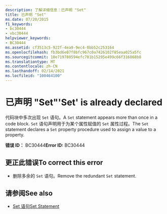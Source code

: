 ```yaml
---
description: 了解详细信息：已声明 "Set"
title: 已声明 "Set"
ms.date: 07/20/2015
f1_keywords:
- bc30444
- vbc30444
helpviewer_keywords:
- BC30444
ms.assetid: cf3513c5-922f-4ea9-9ec4-0bb52c253164
ms.openlocfilehash: fb3bd6e07f8bfc967c0a7426102f85eaa025a5fc
ms.sourcegitcommit: 10e719780594efc781b15295e499c66f316068b8
ms.translationtype: MT
ms.contentlocale: zh-CN
ms.lasthandoff: 02/14/2021
ms.locfileid: "100464100"
---
```

# <a name="set-is-already-declared"></a><span data-ttu-id="2c42a-103">已声明 "Set"</span><span class="sxs-lookup"><span data-stu-id="2c42a-103">'Set' is already declared</span></span>

<span data-ttu-id="2c42a-104">代码块中多次出现 `Set` 语句。</span><span class="sxs-lookup"><span data-stu-id="2c42a-104">A `Set` statement appears more than once in a code block.</span></span> <span data-ttu-id="2c42a-105">`Set` 语句声明用于为某个属性赋值的 `Set` 属性过程。</span><span class="sxs-lookup"><span data-stu-id="2c42a-105">The `Set` statement declares a `Set` property procedure used to assign a value to a property.</span></span>  
  
 <span data-ttu-id="2c42a-106">**错误 ID：** BC30444</span><span class="sxs-lookup"><span data-stu-id="2c42a-106">**Error ID:** BC30444</span></span>  
  
## <a name="to-correct-this-error"></a><span data-ttu-id="2c42a-107">更正此错误</span><span class="sxs-lookup"><span data-stu-id="2c42a-107">To correct this error</span></span>  
  
- <span data-ttu-id="2c42a-108">删除多余的 `Set` 语句。</span><span class="sxs-lookup"><span data-stu-id="2c42a-108">Remove the redundant `Set` statement.</span></span>  
  
## <a name="see-also"></a><span data-ttu-id="2c42a-109">请参阅</span><span class="sxs-lookup"><span data-stu-id="2c42a-109">See also</span></span>

- [<span data-ttu-id="2c42a-110">Set 语句</span><span class="sxs-lookup"><span data-stu-id="2c42a-110">Set Statement</span></span>](../language-reference/statements/set-statement.md)
